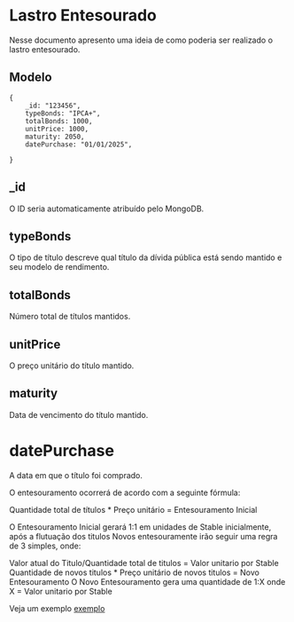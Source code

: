 # Lastro Entesourado

Nesse documento apresento uma ideia de como poderia ser realizado o lastro entesourado.

## Modelo

    {
        _id: "123456",
        typeBonds: "IPCA+",
        totalBonds: 1000,
        unitPrice: 1000,
        maturity: 2050,
        datePurchase: "01/01/2025",

    }

## _id
O ID seria automaticamente atribuído pelo MongoDB.

## typeBonds
O tipo de título descreve qual título da dívida pública está sendo mantido e seu modelo de rendimento.

## totalBonds
Número total de títulos mantidos.

## unitPrice
O preço unitário do título mantido.

## maturity
Data de vencimento do título mantido.

# datePurchase
A data em que o título foi comprado.

O entesouramento ocorrerá de acordo com a seguinte fórmula:

Quantidade total de títulos * Preço unitário = Entesouramento Inicial

O Entesouramento Inicial gerará 1:1 em unidades de Stable inicialmente, após a flutuação dos titulos Novos entesouramente irão seguir uma regra de 3 simples, onde:

Valor atual do Titulo/Quantidade total de titulos = Valor unitario por Stable
Quantidade de novos titulos * Preço unitário de novos titulos = Novo Entesouramento
O Novo Entesouramento gera uma quantidade de 1:X onde X = Valor unitario por Stable

Veja um exemplo [exemplo](placeholder)
